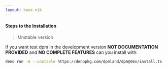 ```yaml
---
layout: base.njk
---
```


#### Steps to the Installation

> Unstable version

If you want test dpm in the development version **NOT DOCUMENTATION PROVIDED** and **NO
COMPLETE FEATURES** can you install with:

```sh
deno run -A --unstable https://denopkg.com/dpmland/dpm@dev/install.ts
```
